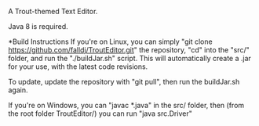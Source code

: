 A Trout-themed Text Editor.

Java 8 is required.

*Build Instructions
If you're on Linux, you can simply "git clone https://github.com/falldj/TroutEditor.git" the repository, "cd" into the "src/" folder, and run the "./buildJar.sh" script. This will automatically create a .jar for your use, with the latest code revisions.

To update, update the repository with "git pull", then run the buildJar.sh again.

If you're on Windows, you can "javac *.java" in the src/ folder, then (from the root folder TroutEditor/) you can run "java src.Driver"